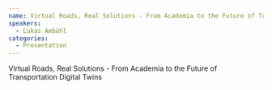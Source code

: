 ```yaml
--- 
name: Virtual Roads, Real Solutions - From Academia to the Future of Transportation Digital Twins
speakers: 
  - Lukas Ambühl
categories:
  - Presentation
---
```


Virtual Roads, Real Solutions - From Academia to the Future of Transportation Digital Twins